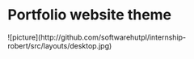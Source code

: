 <h1>Portfolio website theme</h1>
![picture](http://github.com/softwarehutpl/internship-robert/src/layouts/desktop.jpg)

